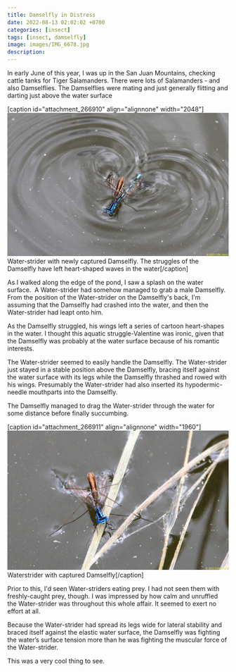 ```yaml
---
title: Damselfly in Distress
date: 2022-08-13 02:02:02 +0700
categories: [insect]
tags: [insect, damselfly]
image: images/IMG_6678.jpg
description: 
---
```

In early June of this year, I was up in the San Juan Mountains, checking cattle tanks for Tiger Salamanders. There were lots of Salamanders - and also Damselflies. The Damselflies were mating and just generally flitting and darting just above the water surface

\[caption id="attachment\_266910" align="alignnone" width="2048"\][![](images/IMG_6678.jpg)](https://tightloop.com/blog/wp-content/uploads/2022/08/IMG_6678.jpg) Water-strider with newly captured Damselfly. The struggles of the Damselfly have left heart-shaped waves in the water\[/caption\]

As I walked along the edge of the pond, I saw a splash on the water surface.  A Water-strider had somehow managed to grab a male Damselfly. From the position of the Water-strider on the Damselfly's back, I'm assuming that the Damselfly had crashed into the water, and then the Water-strider had leapt onto him.

As the Damselfly struggled, his wings left a series of cartoon heart-shapes in the water. I thought this aquatic struggle-Valentine was ironic, given that the Damselfly was probably at the water surface because of his romantic interests.

<!--more-->

The Water-strider seemed to easily handle the Damselfly. The Water-strider just stayed in a stable position above the Damselfly, bracing itself against the water surface with its legs while the Damselfly thrashed and rowed with his wings. Presumably the Water-strider had also inserted its hypodermic-needle mouthparts into the Damselfly.

The Damselfly managed to drag the Water-strider through the water for some distance before finally succumbing.

\[caption id="attachment\_266911" align="alignnone" width="1960"\][![](images/IMG_6681.jpg)](https://tightloop.com/blog/wp-content/uploads/2022/08/IMG_6681.jpg) Waterstrider with captured Damselfly\[/caption\]

Prior to this, I'd seen Water-striders eating prey. I had not seen them with freshly-caught prey, though. I was impressed by how calm and unruffled the Water-strider was throughout this whole affair. It seemed to exert no effort at all.

Because the Water-strider had spread its legs wide for lateral stability and braced itself against the elastic water surface, the Damselfly was fighting the water’s surface tension more than he was fighting the muscular force of the Water-strider.

This was a very cool thing to see.
